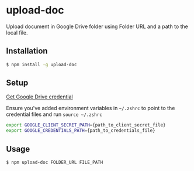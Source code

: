 # upload-doc
Upload document in Google Drive folder using Folder URL and a path to the local file.


## Installation
```bash
$ npm install -g upload-doc
```


## Setup
[Get Google Drive credential](https://github.com/dstil/google-drive-data-provider#obtaining-google-developer-project--oauth-credentials)

Ensure you've added environment variables in ``` ~/.zshrc ``` to point to the credential files and run ``` source ~/.zshrc ```


```bash
export GOOGLE_CLIENT_SECRET_PATH={path_to_client_secret_file}
export GOOGLE_CREDENTIALS_PATH={path_to_credentials_file}
```


## Usage
```bash
$ npm upload-doc FOLDER_URL FILE_PATH
```
